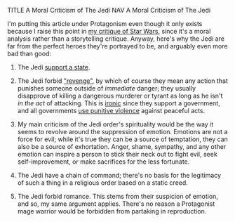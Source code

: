 TITLE A Moral Criticism of The Jedi
NAV A Moral Criticism of The Jedi

I'm putting this article under Protagonism even though it only exists because I raise this point in [my critique of Star Wars](/reviews/star_wars), since it's a moral analysis rather than a storytelling critique. Anyway, here's why the Jedi are far from the perfect heroes they're portrayed to be, and arguably even more bad than good:

1. The Jedi [support a state](/protagonism/anarchism).

2. The Jedi forbid ["revenge"](/protagonism/retribution), by which of course they mean any action that punishes someone outside of *immediate* danger; they usually disapprove of killing a dangerous murderer or tyrant as long as he isn't *in the act* of attacking. This is [ironic](https://www.youtube.com/watch?v=A2GN_jM1DuI) since they support a government, and all governments [use punitive violence](enforcement) against peaceful acts.

3. My main criticism of the Jedi order's spirituality would be the way it seems to revolve around the suppression of emotion. Emotions are not a force for evil; while it's true they can be a source of temptation, they can also be a source of exhortation. Anger, shame, sympathy, and any other emotion can inspire a person to stick their neck out to fight evil, seek self-improvement, or make sacrifices for the less fortunate.

4. The Jedi have a chain of command; there's no basis for the legitimacy of such a thing in a religious order based on a static creed.

5. The Jedi forbid romance. This stems from their suspicion of emotion, and so, my same argument applies. There's no reason a Protagonist mage warrior would be forbidden from partaking in reproduction.
